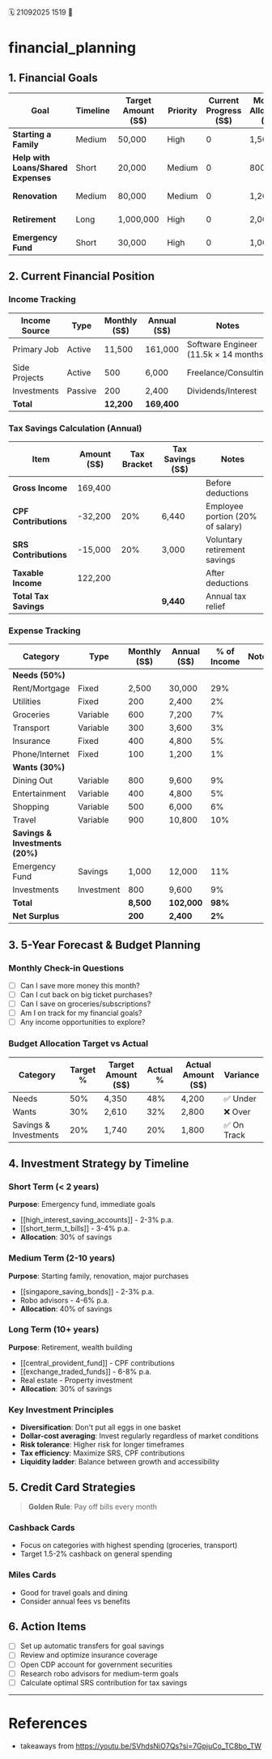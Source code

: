 🗓️ 21092025 1519
📎

# financial_planning

## 1. Financial Goals

| Goal                                | Timeline | Target Amount (S$) | Priority | Current Progress (S$) | Monthly Allocation (S$) | Target Date |
|-------------------------------------|----------|--------------------|----------|-----------------------|-------------------------|-------------|
| **Starting a Family**               | Medium   | 50,000             | High     | 0                     | 1,500                   | Dec 2027    |
| **Help with Loans/Shared Expenses** | Short    | 20,000             | Medium   | 0                     | 800                     | Dec 2025    |
| **Renovation**                      | Medium   | 80,000             | Medium   | 0                     | 1,200                   | Jun 2028    |
| **Retirement**                      | Long     | 1,000,000          | High     | 0                     | 2,000                   | Age 65      |
| **Emergency Fund**                  | Short    | 30,000             | High     | 0                     | 1,000                   | Jun 2025    |

## 2. Current Financial Position

### Income Tracking
| Income Source | Type    | Monthly (S$) | Annual (S$) | Notes                |
|---------------|---------|--------------|-------------|----------------------|
| Primary Job   | Active  | 11,500       | 161,000     | Software Engineer (11.5k × 14 months) |
| Side Projects | Active  | 500          | 6,000       | Freelance/Consulting |
| Investments   | Passive | 200          | 2,400       | Dividends/Interest   |
| **Total**     |         | **12,200**   | **169,400** |                      |

### Tax Savings Calculation (Annual)
| Item | Amount (S$) | Tax Bracket | Tax Savings (S$) | Notes |
|------|-------------|-------------|------------------|-------|
| **Gross Income** | 169,400 | | | Before deductions |
| **CPF Contributions** | -32,200 | 20% | 6,440 | Employee portion (20% of salary) |
| **SRS Contributions** | -15,000 | 20% | 3,000 | Voluntary retirement savings |
| **Taxable Income** | 122,200 | | | After deductions |
| **Total Tax Savings** | | | **9,440** | Annual tax relief |

### Expense Tracking
| Category                        | Type       | Monthly (S$) | Annual (S$) | % of Income | Notes |
|---------------------------------|------------|--------------|-------------|-------------|-------|
| **Needs (50%)**                 |            |              |             |             |       |
| Rent/Mortgage                   | Fixed      | 2,500        | 30,000      | 29%         |       |
| Utilities                       | Fixed      | 200          | 2,400       | 2%          |       |
| Groceries                       | Variable   | 600          | 7,200       | 7%          |       |
| Transport                       | Variable   | 300          | 3,600       | 3%          |       |
| Insurance                       | Fixed      | 400          | 4,800       | 5%          |       |
| Phone/Internet                  | Fixed      | 100          | 1,200       | 1%          |       |
| **Wants (30%)**                 |            |              |             |             |       |
| Dining Out                      | Variable   | 800          | 9,600       | 9%          |       |
| Entertainment                   | Variable   | 400          | 4,800       | 5%          |       |
| Shopping                        | Variable   | 500          | 6,000       | 6%          |       |
| Travel                          | Variable   | 900          | 10,800      | 10%         |       |
| **Savings & Investments (20%)** |            |              |             |             |       |
| Emergency Fund                  | Savings    | 1,000        | 12,000      | 11%         |       |
| Investments                     | Investment | 800          | 9,600       | 9%          |       |
| **Total**                       |            | **8,500**    | **102,000** | **98%**     |       |
| **Net Surplus**                 |            | **200**      | **2,400**   | **2%**      |       |

## 3. 5-Year Forecast & Budget Planning

### Monthly Check-in Questions
- [ ] Can I save more money this month?
- [ ] Can I cut back on big ticket purchases?
- [ ] Can I save on groceries/subscriptions?
- [ ] Am I on track for my financial goals?
- [ ] Any income opportunities to explore?

### Budget Allocation Target vs Actual
| Category              | Target % | Target Amount (S$) | Actual % | Actual Amount (S$) | Variance   |
|-----------------------|----------|--------------------|----------|--------------------|------------|
| Needs                 | 50%      | 4,350              | 48%      | 4,200              | ✅ Under    |
| Wants                 | 30%      | 2,610              | 32%      | 2,800              | ❌ Over     |
| Savings & Investments | 20%      | 1,740              | 20%      | 1,800              | ✅ On Track |

## 4. Investment Strategy by Timeline

### Short Term (< 2 years)
**Purpose**: Emergency fund, immediate goals
- [[high_interest_saving_accounts]] - 2-3% p.a.
- [[short_term_t_bills]] - 3-4% p.a.
- **Allocation**: 30% of savings

### Medium Term (2-10 years)
**Purpose**: Starting family, renovation, major purchases
- [[singapore_saving_bonds]] - 2-3% p.a.
- Robo advisors - 4-6% p.a.
- **Allocation**: 40% of savings

### Long Term (10+ years)
**Purpose**: Retirement, wealth building
- [[central_provident_fund]] - CPF contributions
- [[exchange_traded_funds]] - 6-8% p.a.
- Real estate - Property investment
- **Allocation**: 30% of savings

### Key Investment Principles
- **Diversification**: Don't put all eggs in one basket
- **Dollar-cost averaging**: Invest regularly regardless of market conditions
- **Risk tolerance**: Higher risk for longer timeframes
- **Tax efficiency**: Maximize SRS, CPF contributions
- **Liquidity ladder**: Balance between growth and accessibility

## 5. Credit Card Strategies
> **Golden Rule**: Pay off bills every month

### Cashback Cards
- Focus on categories with highest spending (groceries, transport)
- Target 1.5-2% cashback on general spending

### Miles Cards
- Good for travel goals and dining
- Consider annual fees vs benefits

## 6. Action Items
- [ ] Set up automatic transfers for goal savings
- [ ] Review and optimize insurance coverage
- [ ] Open CDP account for government securities
- [ ] Research robo advisors for medium-term goals
- [ ] Calculate optimal SRS contribution for tax savings

---
# References
- takeaways from https://youtu.be/SVhdsNiO7Qs?si=7GpjuCo_TC8bo_TW